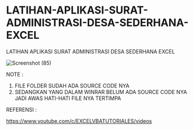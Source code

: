 # LATIHAN-APLIKASI-SURAT-ADMINISTRASI-DESA-SEDERHANA-EXCEL
LATIHAN APLIKASI SURAT ADMINISTRASI DESA SEDERHANA EXCEL

![Screenshot (85)](https://user-images.githubusercontent.com/57186921/116802237-ef3f6580-ab43-11eb-9ac0-a55437ae0738.png)

NOTE :

1. FILE FOLDER SUDAH ADA SOURCE CODE NYA
2. SEDANGKAN YANG DALAM WINRAR BELUM ADA SOURCE CODE NYA JADI AWAS HATI-HATI FILE NYA TERTIMPA 


REFERENSI :

https://www.youtube.com/c/EXCELVBATUTORIALES/videos

